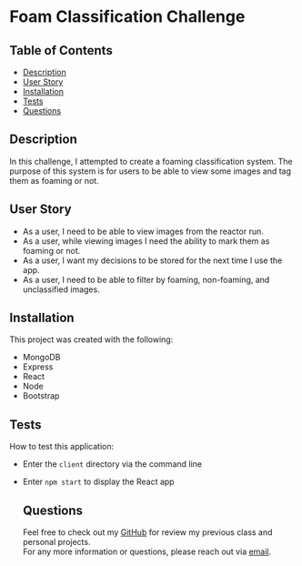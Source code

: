 # Foam Classification Challenge

## Table of Contents

- [Description](#description)
- [User Story](#user-story)
- [Installation](#installation)
- [Tests](#tests)
- [Questions](#questions)

## Description

In this challenge, I attempted to create a foaming classification system. The purpose of this system is for users to be able to view some images and tag them as foaming or not.

## User Story

- As a user, I need to be able to view images from the reactor run.
- As a user, while viewing images I need the ability to mark them as foaming or not.
- As a user, I want my decisions to be stored for the next time I use the app.
- As a user, I need to be able to filter by foaming, non-foaming, and unclassified images.

## Installation

This project was created with the following:

- MongoDB
- Express
- React
- Node
- Bootstrap

## Tests

How to test this application:

- Enter the `client` directory via the command line
- Enter `npm start` to display the React app

  ## Questions

  Feel free to check out my [GitHub](https://github.com/sariyarawaekklang) for review my previous class and personal projects.
  </br>
  For any more information or questions, please reach out via [email](mailto:sariyarawaekklang@gmail.com).
